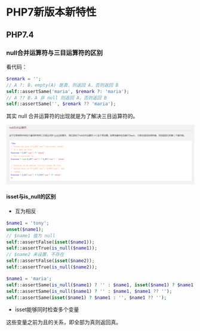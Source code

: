 # PHP7新版本新特性


## PHP7.4

### null合并运算符与三目运算符的区别

看代码：

```php
$remark = '';
// A ?: B，empty(A) 是真，则返回 A，否则返回 B
self::assertSame('maria', $remark ?: 'maria');
// A ?? B，A 非 null 则返回 A，否则返回 B
self::assertSame('', $remark ?? 'maria');
```

其实 null 合并运算符的出现就是为了解决三目运算符的。

![image-20220820142446882](/images/image-20220820142446882.png)

#### isset与is_null的区别

- 互为相反

```php
$name1 = 'tony';
unset($name1);
// $name1 值为 null
self::assertFalse(isset($name1));
self::assertTrue(is_null($name1));
// $name2 未设置，不存在
self::assertFalse(isset($name2));
self::assertTrue(is_null($name2));
```

```php
$name1 = 'maria';
self::assertSame(is_null($name1) ? '' : $name1, isset($name1) ? $name1 : '');
self::assertSame(is_null($name1) ? '' : $name1, $name1 ?? '');
self::assertSame(isset($name1) ? $name1 : '', $name1 ?? '');
```

- isset能够同时检查多个变量

这些变量之前为且的关系，即全部为真则返回真。

